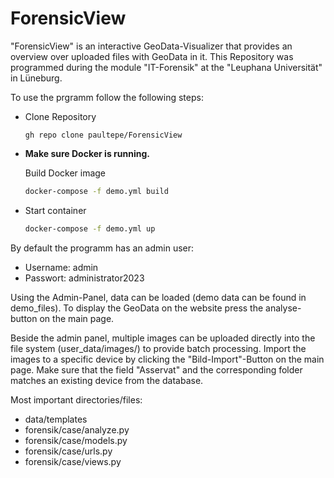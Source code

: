 # ForensicView

<p>"ForensicView" is an interactive GeoData-Visualizer that provides an overview
over uploaded files with GeoData in it. This Repository was programmed during the module "IT-Forensik" at the "Leuphana
Universität" in  Lüneburg.</p>
<p>To use the prgramm follow the following steps:</p>
<ul>
<li>
<p>Clone Repository</p>

```git
gh repo clone paultepe/ForensicView
```
</li>
<li>
<b>Make sure Docker is running.</b><br>
<p>Build Docker image</p>

```bash
docker-compose -f demo.yml build
```
</li>
<li>
Start container

```bash
docker-compose -f demo.yml up
```
</li>
</ul>

<p>By default the programm has an admin user:</p>
    <ul>
        <li>Username: admin</li>
        <li>Passwort: administrator2023</li>
    </ul>

<p>Using the Admin-Panel, data can be loaded (demo data can be found in demo_files). 
To display the GeoData on the website press the analyse-button on the main page.</p>
<p>Beside the admin panel, multiple images can be uploaded directly into the
file system (user_data/images/<exact_device_name>) to provide batch processing. Import the images
to a specific device by clicking the "Bild-Import"-Button on the main page.
Make sure that the field "Asservat" and the corresponding folder matches an existing device from the database.</p>


<p>Most important directories/files:</p>
<ul>
    <li>data/templates</li>
    <li>forensik/case/analyze.py</li>
    <li>forensik/case/models.py</li>
    <li>forensik/case/urls.py</li>
    <li>forensik/case/views.py</li>
</ul>

